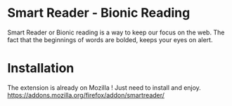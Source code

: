 # Smart Reader - Bionic Reading
Smart Reader or Bionic reading is a way to keep our focus on the web.
The fact that the beginnings of words are bolded, keeps your eyes on alert.

# Installation
The extension is already on Mozilla ! Just need to install and enjoy.
https://addons.mozilla.org/firefox/addon/smartreader/
